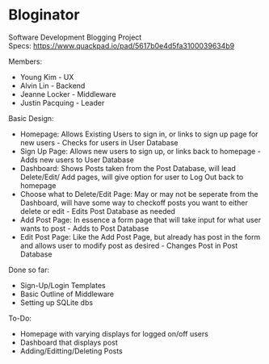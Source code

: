 # Bloginator

Software Development Blogging Project  
Specs:
https://www.quackpad.io/pad/5617b0e4d5fa3100039634b9

Members:
* Young Kim - UX
* Alvin Lin - Backend 
* Jeanne Locker - Middleware
* Justin Pacquing - Leader

Basic Design:
* Homepage: Allows Existing Users to sign in, or links to sign up page for new users - Checks for users in User Database
* Sign Up Page: Allows new users to sign up, or links back to homepage - Adds new users to User Database
* Dashboard: Shows Posts taken from the Post Database, will lead Delete/Edit/ Add pages, will give option for user to Log Out back to homepage
* Choose what to Delete/Edit Page: May or may not be seperate from the Dashboard, will have some way to checkoff posts you want to either delete or edit - Edits Post Database as needed
* Add Post Page: In essence a form page that will take input for what user wants to post - Adds to Post Database
* Edit Post Page: Like the Add Post Page, but already has post in the form and allows user to modify post as desired - Changes Post in Post Database

Done so far:
* Sign-Up/Login Templates
* Basic Outline of Middleware
* Setting up SQLite dbs

To-Do:
* Homepage with varying displays for logged on/off users
* Dashboard that displays post
* Adding/Editting/Deleting Posts

